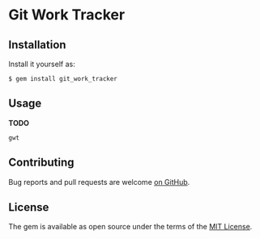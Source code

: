 Git Work Tracker
================

## Installation

Install it yourself as:

    $ gem install git_work_tracker

## Usage

**TODO**

`gwt`

## Contributing

Bug reports and pull requests are welcome [on GitHub](https://github.com/ananace/ruby-git-work-tracker).

## License

The gem is available as open source under the terms of the [MIT License](https://opensource.org/licenses/MIT).
